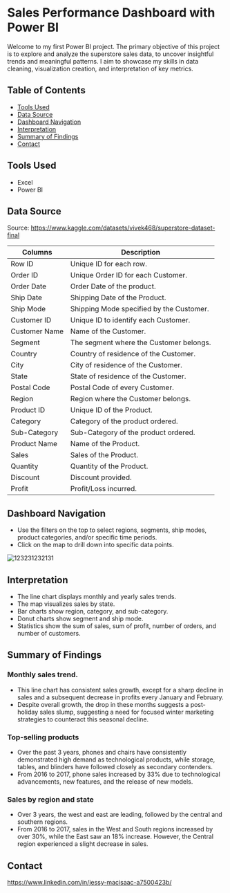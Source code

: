 # Sales Performance Dashboard with Power BI
Welcome to my first Power BI project. The primary objective of this project is to explore and analyze the superstore sales data, to uncover insightful trends and meaningful patterns.
I aim to showcase my skills in data cleaning, visualization creation, and interpretation of key metrics.

## Table of Contents
- [Tools Used](#Tools-Used)
- [Data Source](#Data-Source)
- [Dashboard Navigation](#Dashboard-Navigation)
- [Interpretation](#Interpretation)
- [Summary of Findings](#Summary-of-Findings)
- [Contact](#Contact)

## Tools Used
- Excel 
- Power BI 

## Data Source
Source: https://www.kaggle.com/datasets/vivek468/superstore-dataset-final 

| Columns | Description |
| --- | --- |
| Row ID | Unique ID for each row. |
| Order ID | Unique Order ID for each Customer. |
| Order Date |  Order Date of the product. | 
| Ship Date | Shipping Date of the Product. | 
| Ship Mode | Shipping Mode specified by the Customer. | 
| Customer ID |  Unique ID to identify each Customer. | 
| Customer Name |  Name of the Customer. | 
| Segment |  The segment where the Customer belongs. | 
| Country |  Country of residence of the Customer. | 
| City |  City of residence of the Customer. | 
| State  | State of residence of the Customer. | 
| Postal Code | Postal Code of every Customer. | 
| Region |  Region where the Customer belongs. | 
| Product ID |  Unique ID of the Product. | 
| Category |  Category of the product ordered. | 
| Sub-Category |  Sub-Category of the product ordered. | 
| Product Name | Name of the Product. | 
| Sales | Sales of the Product. | 
| Quantity |  Quantity of the Product. | 
| Discount |  Discount provided. | 
| Profit | Profit/Loss incurred. | 

## Dashboard Navigation
- Use the filters on the top to select regions, segments, ship modes, product categories, and/or specific time periods.
- Click on the map to drill down into specific data points.

![123231232131](https://github.com/Jessymac96/Data-analyst-projects-by-Jessy-MacIsaac/assets/139941688/d234a8d8-843b-44b1-afe0-f5cff6b1e81d)


## Interpretation
- The line chart displays monthly and yearly sales trends.
- The map visualizes sales by state.
- Bar charts show region, category, and sub-category.
- Donut charts show segment and ship mode.
- Statistics show the sum of sales, sum of profit, number of orders, and number of customers.

## Summary of Findings
### Monthly sales trend.
- This line chart has consistent sales growth, except for a sharp decline in sales and a subsequent decrease in profits every January and February.
- Despite overall growth, the drop in these months suggests a post-holiday sales slump, suggesting a need for focused winter marketing strategies to counteract this seasonal decline.

### Top-selling products
- Over the past 3 years, phones and chairs have consistently demonstrated high demand as technological products, while storage, tables, and blinders have followed closely as secondary contenders.
- From 2016 to 2017, phone sales increased by 33% due to technological advancements, new features, and the release of new models.

### Sales by region and state
- Over 3 years, the west and east are leading, followed by the central and southern regions.
- From 2016 to 2017, sales in the West and South regions increased by over 30%, while the East saw an 18% increase. However, the Central region experienced a slight decrease in sales.

## Contact
https://www.linkedin.com/in/jessy-macisaac-a7500423b/
